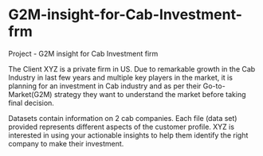 # G2M-insight-for-Cab-Investment-frm

Project - G2M insight for Cab Investment firm

The Client XYZ is a private firm in US. Due to remarkable growth in the Cab Industry in last few years and multiple key players in the market, it is planning for an investment in Cab industry and as per their Go-to-Market(G2M) strategy they want to understand the market before taking final decision.

Datasets contain information on 2 cab companies. Each file (data set) provided represents different aspects of the customer profile. XYZ is interested in using your actionable insights to help them identify the right company to make their investment.
